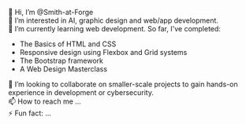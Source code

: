 👋 Hi, I’m @Smith-at-Forge  
👀 I’m interested in AI, graphic design and web/app development.  
🌱 I’m currently learning web development. So far, I've completed:
- The Basics of HTML and CSS
- Responsive design using Flexbox and Grid systems
- The Bootstrap framework
- A Web Design Masterclass  

💞️ I’m looking to collaborate on smaller-scale projects to gain hands-on experience in development or cybersecurity.  
📫 How to reach me ...  
⚡ Fun fact: ...  

<!---
Smith-at-Forge/Smith-at-Forge is a ✨ special ✨ repository because its `README.md` (this file) appears on your GitHub profile.
You can click the Preview link to take a look at your changes.
--->
